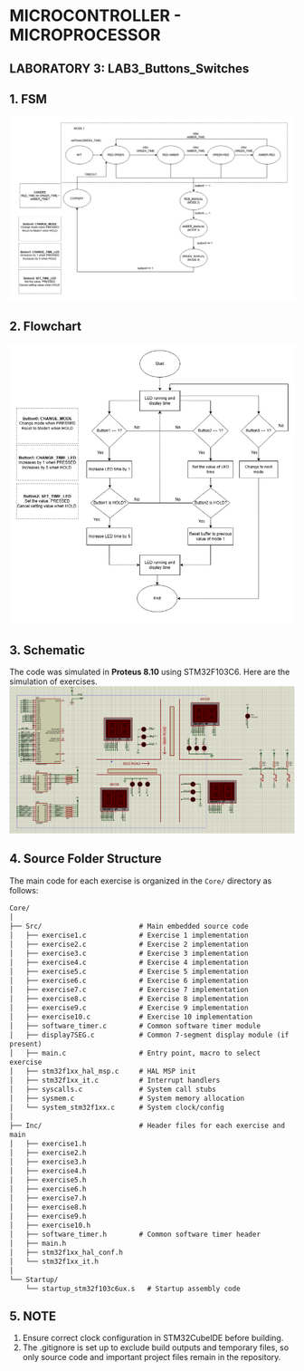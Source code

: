 # MICROCONTROLLER - MICROPROCESSOR  
## LABORATORY 3: LAB3_Buttons_Switches

## 1. FSM
![FSM](https://github.com/huanminh1/CO3009_LAB3_Buttons_Switches/blob/main/Imagine/State%20Machine.png)

## 2. Flowchart
![Flowchart](https://github.com/huanminh1/CO3009_LAB3_Buttons_Switches/blob/main/Imagine/Flowchar%20_ManualLed.png)

## 3. Schematic
The code was simulated in **Proteus 8.10** using STM32F103C6. Here are the simulation of exercises.
![Proteus Simulation](https://github.com/huanminh1/CO3009_LAB3_Buttons_Switches/blob/main/Imagine/Proteus_Lab3_FullEX.png)

## 4. Source Folder Structure

The main code for each exercise is organized in the `Core/` directory as follows:

```text
Core/
│
├── Src/                        # Main embedded source code
│   ├── exercise1.c             # Exercise 1 implementation
│   ├── exercise2.c             # Exercise 2 implementation
│   ├── exercise3.c             # Exercise 3 implementation
│   ├── exercise4.c             # Exercise 4 implementation
│   ├── exercise5.c             # Exercise 5 implementation
│   ├── exercise6.c             # Exercise 6 implementation
│   ├── exercise7.c             # Exercise 7 implementation
│   ├── exercise8.c             # Exercise 8 implementation
│   ├── exercise9.c             # Exercise 9 implementation
│   ├── exercise10.c            # Exercise 10 implementation
│   ├── software_timer.c        # Common software timer module
│   ├── display7SEG.c           # Common 7-segment display module (if present)
│   ├── main.c                  # Entry point, macro to select exercise
│   ├── stm32f1xx_hal_msp.c     # HAL MSP init
│   ├── stm32f1xx_it.c          # Interrupt handlers
│   ├── syscalls.c              # System call stubs
│   ├── sysmem.c                # System memory allocation
│   └── system_stm32f1xx.c      # System clock/config
│
├── Inc/                        # Header files for each exercise and main
│   ├── exercise1.h
│   ├── exercise2.h
│   ├── exercise3.h
│   ├── exercise4.h
│   ├── exercise5.h
│   ├── exercise6.h
│   ├── exercise7.h
│   ├── exercise8.h
│   ├── exercise9.h
│   ├── exercise10.h
│   ├── software_timer.h        # Common software timer header
│   ├── main.h
│   ├── stm32f1xx_hal_conf.h
│   └── stm32f1xx_it.h
│
└── Startup/
    └── startup_stm32f103c6ux.s   # Startup assembly code
```
## 5. NOTE
1. Ensure correct clock configuration in STM32CubeIDE before building.
2. The .gitignore is set up to exclude build outputs and temporary files, so only source code and important project files remain in the repository.
